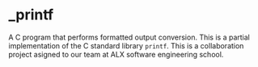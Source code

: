 # _printf
A C program that performs formatted output conversion. This is a partial implementation of the C standard library `printf`. This is a collaboration project asigned to our team at ALX software engineering school.
